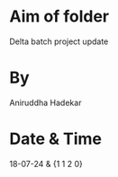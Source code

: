 # Aim of folder
Delta batch project update

# By
Aniruddha Hadekar

# Date & Time
18-07-24 & {1 1 2 0}